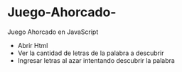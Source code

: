 # Juego-Ahorcado-
Juego Ahorcado en JavaScript 

- Abrir Html 
- Ver la cantidad de letras de la palabra a descubrir
- Ingresar letras al azar intentando descubrir la palabra 
